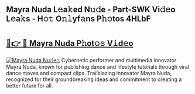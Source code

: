 ## Mayra Nuda L𝚎a𝚔ed N𝚞𝚍e - Part-SWK Vi𝚍𝚎o L𝚎a𝚔s - H𝚘𝚝 O𝚗𝚕yf𝚊ns P𝚑𝚘tos 4HLbF

# <h2><a href="http://kfcrcvg.oniu.top/?m=Mayra+Nuda">🔗👉 🔴 Mayra Nuda P𝚑ot𝚘𝚜 V𝚒d𝚎o</a></h2>

[![Mayra Nuda Nu𝚍e𝚜](https://i.imgur.com/0qMVB7G.gif)](http://kfcrcvg.oniu.top/?m=Mayra+Nuda)
Cybernetic performer and multimedia innovator Mayra Nuda, known for publishing dance and lifestyle tutorials through viral dance moves and compact clips. Trailblazing innovator Mayra Nuda, recognized for their groundbreaking ideas and commitment to creating a better future for all.  
